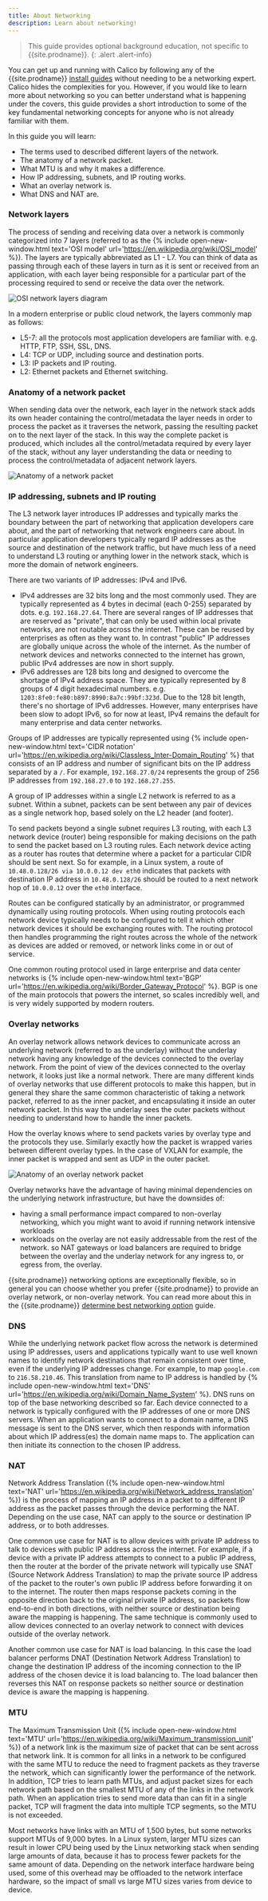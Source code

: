 ```yaml
---
title: About Networking
description: Learn about networking!
---
```


> <span class="glyphicon glyphicon-info-sign"></span> This guide provides optional background education, not specific to {{site.prodname}}.
{: .alert .alert-info}

You can get up and running with Calico by following any of the {{site.prodname}} [install
guides]({{site.baseurl}}/getting-started/) without needing to be a networking expert. Calico hides the complexities for
you.  However, if you would like to learn more about networking so you can better understand what is happening under the
covers, this guide provides a short introduction to some of the key fundamental networking concepts for anyone who is
not already familiar with them.

In this guide you will learn:
- The terms used to described different layers of the network.
- The anatomy of a network packet.
- What MTU is and why it makes a difference.
- How IP addressing, subnets, and IP routing works.
- What an overlay network is.
- What DNS and NAT are.

### Network layers

The process of sending and receiving data over a network is commonly categorized into 7 layers (referred to as the {%
include open-new-window.html text='OSI model' url='https://en.wikipedia.org/wiki/OSI_model' %}). The layers are
typically abbreviated as L1 - L7. You can think of data as passing through each of these layers in turn as it is sent or
received from an application, with each layer being responsible for a particular part of the processing required to
send or receive the data over the network.

![OSI network layers diagram]({{site.baseurl}}/images/osi-network-layers.svg)

In a modern enterprise or public cloud network, the layers commonly map as follows:

- L5-7: all the protocols most application developers are familiar with. e.g. HTTP, FTP, SSH, SSL, DNS.
- L4: TCP or UDP, including source and destination ports.
- L3: IP packets and IP routing.
- L2: Ethernet packets and Ethernet switching.

### Anatomy of a network packet

When sending data over the network, each layer in the network stack adds its own header containing the control/metadata
the layer needs in order to process the packet as it traverses the network, passing the resulting packet on to the next
layer of the stack. In this way the complete packet is produced, which includes all the control/metadata required by
every layer of the stack, without any layer understanding the data or needing to process the control/metadata of
adjacent network layers. 

![Anatomy of a network packet]({{site.baseurl}}/images/anatomy-of-a-packet.svg)

### IP addressing, subnets and IP routing

The L3 network layer introduces IP addresses and typically marks the boundary between the part of networking that
application developers care about, and the part of networking that network engineers care about. In particular
application developers typically regard IP addresses as the source and destination of the network traffic, but have much
less of a need to understand L3 routing or anything lower in the network stack, which is more the domain of network
engineers.

There are two variants of IP addresses: IPv4 and IPv6.

- IPv4 addresses are 32 bits long and the most commonly used. They are typically represented as 4 bytes in decimal (each
  0-255) separated by dots. e.g. `192.168.27.64`. There are several ranges of IP addresses that are reserved as
  "private", that can only be used within local private networks, are not routable across the internet. These can be
  reused by enterprises as often as they want to. In contrast "public" IP addresses are globally unique across the whole
  of the internet. As the number of network devices and networks connected to the internet has grown, public IPv4
  addresses are now in short supply.
- IPv6 addresses are 128 bits long and designed to overcome the shortage of IPv4 address space. They are typically
  represented by 8 groups of 4 digit hexadecimal numbers. e.g. `1203:8fe0:fe80:b897:8990:8a7c:99bf:323d`. Due to the 128
  bit length, there's no shortage of IPv6 addresses. However, many enterprises have been slow to adopt IPv6, so for now
  at least, IPv4 remains the default for many enterprise and data center networks.

Groups of IP addresses are typically represented using  {% include open-new-window.html text='CIDR notation'
url='https://en.wikipedia.org/wiki/Classless_Inter-Domain_Routing' %} that consists of an IP address and number of
significant bits on the IP address separated by a `/`. For example, `192.168.27.0/24` represents the group of 256 IP
addresses from `192.168.27.0` to `192.168.27.255`.

A group of IP addresses within a single L2 network is referred to as a subnet. Within a subnet, packets can be sent
between any pair of devices as a single network hop, based solely on the L2 header (and footer).

To send packets beyond a single subnet requires L3 routing, with each L3 network device (router) being responsible for
making decisions on the path to send the packet based on L3 routing rules. Each network device acting as a router has
routes that determine where a packet for a particular CIDR should be sent next. So for example, in a Linux system, a
route of `10.48.0.128/26 via 10.0.0.12 dev eth0` indicates that packets with destination IP address in `10.48.0.128/26`
should be routed to a next network hop of `10.0.0.12` over the `eth0` interface.

Routes can be configured statically by an administrator, or programmed dynamically using routing protocols. When using
routing protocols each network device typically needs to be configured to tell it which other network devices it should
be exchanging routes with. The routing protocol then handles programming the right routes across the whole of the
network as devices are added or removed, or network links come in or out of service.

One common routing protocol used in large enterprise and data center networks is {% include open-new-window.html
text='BGP' url='https://en.wikipedia.org/wiki/Border_Gateway_Protocol' %}. BGP is one of the main protocols that powers
the internet, so scales incredibly well, and is very widely supported by modern routers.

### Overlay networks

An overlay network allows network devices to communicate across an underlying network (referred to as the underlay)
without the underlay network having any knowledge of the devices connected to the overlay network. From the point of
view of the devices connected to the overlay network, it looks just like a normal network. There are many different
kinds of overlay networks that use different protocols to make this happen, but in general they share the same common
characteristic of taking a network packet, referred to as the inner packet, and encapsulating it inside an outer network
packet. In this way the underlay sees the outer packets without needing to understand how to handle the inner packets.

How the overlay knows where to send packets varies by overlay type and the protocols they use. Similarly exactly how the
packet is wrapped varies between different overlay types.  In the case of VXLAN for example, the inner packet is wrapped
and sent as UDP in the outer packet.

![Anatomy of an overlay network packet]({{site.baseurl}}/images/anatomy-of-an-overlay-packet.svg)

Overlay networks have the advantage of having minimal dependencies on the underlying network infrastructure, but have
the downsides of:
- having a small performance impact compared to non-overlay networking, which you might want to avoid if running
  network intensive workloads
- workloads on the overlay are not easily addressable from the rest of the network. so NAT gateways or load balancers
  are required to bridge between the overlay and the underlay network for any ingress to, or egress from, the overlay.

{{site.prodname}} networking options are exceptionally flexible, so in general you can choose whether you prefer 
{{site.prodname}} to provide an overlay network, or non-overlay network. You can read more about this in the {{site.prodname}} 
[determine best networking option]({{site.baseurl}}/networking/determine-best-networking) guide.

### DNS

While the underlying network packet flow across the network is determined using IP addresses, users and applications
typically want to use well known names to identify network destinations that remain consistent over time, even if the
underlying IP addresses change. For example, to map `google.com` to `216.58.210.46`. This translation from name to IP
address is handled by {% include open-new-window.html text='DNS' url='https://en.wikipedia.org/wiki/Domain_Name_System'
%}. DNS runs on top of the base networking described so far. Each device connected to a network is typically configured
with the IP addresses of one or more DNS servers. When an application wants to connect to a domain name, a DNS message is
sent to the DNS server, which then responds with information about which IP address(es) the domain name maps to. The
application can then initiate its connection to the chosen IP address.

### NAT

Network Address Translation ({% include open-new-window.html text='NAT'
url='https://en.wikipedia.org/wiki/Network_address_translation' %}) is the process of mapping an IP address in a packet
to a different IP address as the packet passes through the device performing the NAT. Depending on the use case, NAT can
apply to the source or destination IP address, or to both addresses.  

One common use case for NAT is to allow devices with private IP address to talk to devices with public IP address across
the internet. For example, if a device with a private IP address attempts to connect to a public IP address, then the
router at the border of the private network will typically use SNAT (Source Network Address Translation) to map the
private source IP address of the packet to the router's own public IP address before forwarding it on to the internet.
The router then maps response packets coming in the opposite direction back to the original private IP address, so
packets flow end-to-end in both directions, with neither source or destination being aware the mapping is happening. The
same technique is commonly used to allow devices connected to an overlay network to connect with devices outside of the
overlay network.

Another common use case for NAT is load balancing. In this case the load balancer performs DNAT (Destination Network
Address Translation) to change the destination IP address of the incoming connection to the IP address of the chosen
device it is load balancing to. The load balancer then reverses this NAT on response packets so neither source or
destination device is aware the mapping is happening.

### MTU

The Maximum Transmission Unit ({% include open-new-window.html text='MTU'
url='https://en.wikipedia.org/wiki/Maximum_transmission_unit' %}) of a network link is the maximum size of packet that
can be sent across that network link. It is common for all links in a network to be configured with the same MTU to
reduce the need to fragment packets as they traverse the network, which can significantly lower the performance of the
network. In addition, TCP tries to learn path MTUs, and adjust packet sizes for each network path based on the smallest
MTU of any of the links in the network path. When an application tries to send more data than can fit in a single
packet, TCP will fragment the data into multiple TCP segments, so the MTU is not exceeded. 

Most networks have links with an MTU of 1,500 bytes, but some networks support MTUs of 9,000 bytes. In a Linux system,
larger MTU sizes can result in lower CPU being used by the Linux networking stack when sending large amounts of data,
because it has to process fewer packets for the same amount of data. Depending on the network interface hardware being
used, some of this overhead may be offloaded to the network interface hardware, so the impact of small vs large MTU
sizes varies from device to device.

